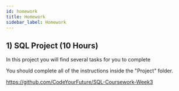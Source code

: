 ```yaml
---
id: homework
title: Homework
sidebar_label: Homework
---
```


## 1) SQL Project (10 Hours)

In this project you will find several tasks for you to complete

You should complete all of the instructions inside the "Project" folder.

https://github.com/CodeYourFuture/SQL-Coursework-Week3
